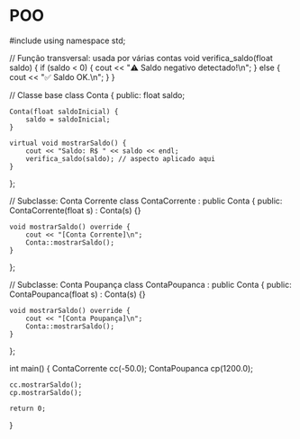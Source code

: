 # POO
#include <iostream>
using namespace std;

// Função transversal: usada por várias contas
void verifica_saldo(float saldo) {
    if (saldo < 0) {
        cout << "⚠️ Saldo negativo detectado!\n";
    } else {
        cout << "✅ Saldo OK.\n";
    }
}

// Classe base
class Conta {
public:
    float saldo;

    Conta(float saldoInicial) {
        saldo = saldoInicial;
    }

    virtual void mostrarSaldo() {
        cout << "Saldo: R$ " << saldo << endl;
        verifica_saldo(saldo); // aspecto aplicado aqui
    }
};

// Subclasse: Conta Corrente
class ContaCorrente : public Conta {
public:
    ContaCorrente(float s) : Conta(s) {}

    void mostrarSaldo() override {
        cout << "[Conta Corrente]\n";
        Conta::mostrarSaldo();
    }
};

// Subclasse: Conta Poupança
class ContaPoupanca : public Conta {
public:
    ContaPoupanca(float s) : Conta(s) {}

    void mostrarSaldo() override {
        cout << "[Conta Poupança]\n";
        Conta::mostrarSaldo();
    }
};

int main() {
    ContaCorrente cc(-50.0);
    ContaPoupanca cp(1200.0);

    cc.mostrarSaldo();
    cp.mostrarSaldo();

    return 0;
}

